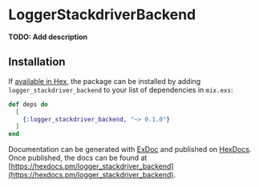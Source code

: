 # LoggerStackdriverBackend

**TODO: Add description**

## Installation

If [available in Hex](https://hex.pm/docs/publish), the package can be installed
by adding `logger_stackdriver_backend` to your list of dependencies in `mix.exs`:

```elixir
def deps do
  [
    {:logger_stackdriver_backend, "~> 0.1.0"}
  ]
end
```

Documentation can be generated with [ExDoc](https://github.com/elixir-lang/ex_doc)
and published on [HexDocs](https://hexdocs.pm). Once published, the docs can
be found at [https://hexdocs.pm/logger_stackdriver_backend](https://hexdocs.pm/logger_stackdriver_backend).

